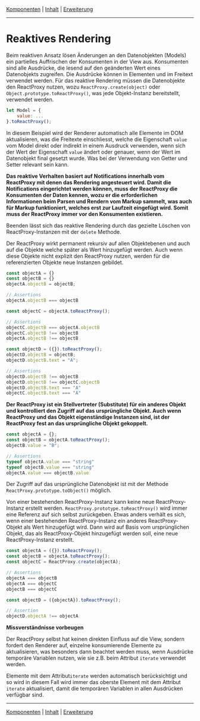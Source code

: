 [Komponenten](composite.md) | [Inhalt](README.md#reaktives-rendering) | [Erweiterung](extension.md)
- - -

# Reaktives Rendering

Beim reaktiven Ansatz l&ouml;sen &Auml;nderungen an den Datenobjekten (Models)
ein partielles Auffrischen der Konsumenten in der View aus. Konsumenten sind
alle Ausdr&uuml;cke, die lesend auf den ge&auml;nderten Wert eines Datenobjekts
zugreifen. Die Ausdr&uuml;cke k&ouml;nnen in Elementen und im Freitext verwendet
werden. F&uuml;r das reaktive Rendering m&uuml;ssen die Datenobjekte den
ReactProxy nutzen, wozu `ReactProxy.create(object)` oder
`Object.prototype.toReactProxy()`, was jede Objekt-Instanz bereitstellt,
verwendet werden.

```javascript
let Model = {
    value: ...
}.toReactProxy();
```

In diesem Beispiel wird der Renderer automatisch alle Elemente im DOM
aktualisieren, was die Freitexte einschliesst, welche die Eigenschaft `value`
vom Model direkt oder indirekt in einem Ausdruck verwenden, wenn sich der Wert
der Eigenschaft `value` &auml;ndert oder genauer, wenn der Wert im Datenobjekt
final gesetzt wurde. Was bei der Verwendung von Getter und Setter relevant sein
kann.

__Das reaktive Verhalten basiert auf Notifications innerhalb vom ReactProxy mit
denen das Rendering angesteuert wird. Damit die Notifications eingerichtet
werden k&ouml;nnen, muss der ReactProxy die Konsumenten der Daten kennen, wozu
er die erforderlichen Informationen beim Parsen und Rendern vom Markup sammelt,
was auch f&uuml;r Markup funktioniert, welches erst zur Laufzeit eingef&uuml;gt
wird. Somit muss der ReactProxy immer vor den Konsumenten existieren.__

Beenden l&auml;sst sich das reaktive Rendering durch das gezielte L&ouml;schen
von ReactProxy-Instanzen mit der `delete` Methode.

Der ReactProxy wirkt permanent rekursiv auf allen Objektebenen und auch auf die
Objekte welche sp&auml;ter als Wert hinzugef&uuml;gt werden. Auch wenn diese
Objekte nicht explizit den ReactProxy nutzen, werden f&uuml;r die referenzierten
Objekte neue Instanzen gebildet.

```javascript
const objectA = {}
const objectB = {}
objectA.objectB = objectB;

// Assertions
objectA.objectB === objectB

const objectC = objectA.toReactProxy();

// Assertions
objectC.objectB === objectA.objectB
objectC.objectB !== objectB
objectA.objectB !== objectB

const objectD = ({}).toReactProxy();
objectD.objectB = objectB;
objectD.objectB.text = "A";

// Assertions
objectD.objectB !== objectB
objectD.objectB !== objectC.objectB
objectD.objectB.text === "A"
objectC.objectB.text === "A"
```

__Der ReactProxy ist ein Stellvertreter (Substitute) f&uuml;r ein anderes Objekt
und kontrolliert den Zugriff auf das urspr&uuml;ngliche Objekt. Auch wenn
ReactProxy und das Objekt eigenst&auml;ndige Instanzen sind, ist der ReactProxy
fest an das urspr&uuml;ngliche Objekt gekoppelt.__

```javascript
const objectA = {};
const objectB = objectA.toReactProxy();
objectB.value = "B";

// Assertions
typeof objectA.value === "string"
typeof objectB.value === "string"
objectA.value === objectB.value
```

Der Zugriff auf das urspr&uuml;ngliche Datenobjekt ist mit der Methode
`ReactProxy.prototype.toObject()` m&ouml;glich.

Von einer bestehenden ReactProxy-Instanz kann keine neue ReactProxy-Instanz
erstellt werden. `ReactProxy.prototype.toReactProxy()` wird immer eine Referenz
auf sich selbst zur&uuml;ckgeben. Etwas anders verh&auml;lt es sich, wenn einer
bestehenden ReactProxy-Instanz ein anderes ReactProxy-Objekt als Wert
hinzugef&uuml;gt wird. Dann wird auf Basis vom urspr&uuml;nglichen Objekt, das
als ReactProxy-Objekt hinzugef&uuml;gt werden soll, eine neue ReactProxy-Instanz
erstellt.

```javascript
const objectA = ({}).toReactProxy();
const objectB = objectA.toReactProxy();
const objectC = ReactProxy.create(objectA);

// Assertions
objectA === objectB
objectA === objectC
objectB === objectC

const objectD = ({objectA}).toReactProxy();

// Assertion
objectD.objectA !== objectA
```

__Missverst&auml;ndnisse vorbeugen__

Der ReactProxy selbst hat keinen direkten Einfluss auf die View, sondern fordert
den Renderer auf, einzelne konsumierende Elemente zu aktualisieren, was
besonders dann beachtet werden muss, wenn Ausdr&uuml;cke tempor&auml;re
Variablen nutzen, wie sie z.B. beim Attribut `iterate` verwendet werden.

Elemente mit dem Attribut`iterate` werden automatisch ber&uuml;cksichtigt und so
wird in diesem Fall wird immer das oberste Element mit dem Attribut `iterate`
aktualisiert, damit die tempor&auml;ren Variablen in allen Ausdr&uuml;cken
verf&uuml;gbar sind.



- - -

[Komponenten](composite.md) | [Inhalt](README.md#reaktives-rendering) | [Erweiterung](extension.md)

